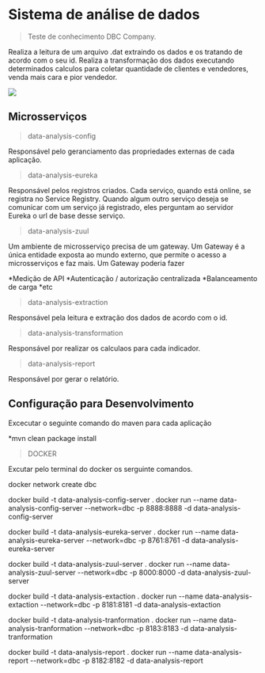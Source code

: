 # Sistema de análise de dados
> Teste de conhecimento DBC Company.

Realiza a leitura de um arquivo .dat extraindo os dados e os tratando de acordo com o seu id.
Realiza a transformação dos dados executando determinados calculos para coletar quantidade de clientes e vendedores, venda mais cara e pior vendedor.

![](../header.png)

## Microsserviços

> data-analysis-config

Responsável pelo geranciamento das propriedades externas de cada aplicação.

> data-analysis-eureka

Responsável pelos registros criados. 
Cada serviço, quando está online, se registra no Service Registry. Quando algum outro serviço deseja se comunicar com um serviço já registrado, eles perguntam ao servidor Eureka o url de base desse serviço.

> data-analysis-zuul

Um ambiente de microsserviço precisa de um gateway. Um Gateway é a única entidade exposta ao mundo externo, que permite o acesso a microsserviços e faz mais. Um Gateway poderia fazer

*Medição de API
*Autenticação / autorização centralizada
*Balanceamento de carga
*etc

> data-analysis-extraction

Responsável pela leitura e extração dos dados de acordo com o id.

> data-analysis-transformation

Responsável por realizar os calculaos para cada indicador.

> data-analysis-report

Responsável por gerar o relatório.


## Configuração para Desenvolvimento

Excecutar o seguinte comando do maven para cada aplicação 

*mvn clean package install

> DOCKER

Excutar pelo terminal do docker os serguinte comandos.

docker network create dbc

docker build -t data-analysis-config-server .
docker run --name data-analysis-config-server --network=dbc -p 8888:8888 -d data-analysis-config-server

docker build -t data-analysis-eureka-server .
docker run --name data-analysis-eureka-server --network=dbc -p 8761:8761 -d data-analysis-eureka-server

docker build -t data-analysis-zuul-server .
docker run --name data-analysis-zuul-server --network=dbc -p 8000:8000 -d data-analysis-zuul-server

docker build -t data-analysis-extaction .
docker run --name data-analysis-extaction --network=dbc -p 8181:8181 -d data-analysis-extaction

docker build -t data-analysis-tranformation .
docker run --name data-analysis-tranformation --network=dbc -p 8183:8183 -d data-analysis-tranformation

docker build -t data-analysis-report .
docker run --name data-analysis-report --network=dbc -p 8182:8182 -d data-analysis-report



